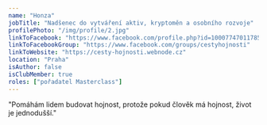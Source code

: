 ```yaml
---
name: "Honza"
jobTitle: "Nadšenec do vytváření aktiv, kryptoměn a osobního rozvoje"
profilePhoto: "/img/profile/2.jpg"
linkToFacebook: "https://www.facebook.com/profile.php?id=100077470117851"
linkToFacebookGroup: "https://www.facebook.com/groups/cestyhojnosti"
linkToWebsite: "https://cesty-hojnosti.webnode.cz"
location: "Praha"
isAuthor: false
isClubMember: true
roles: ["pořadatel Masterclass"]
---
```

"Pomáhám lidem budovat hojnost, protože pokud člověk má hojnost, život je jednodušší."